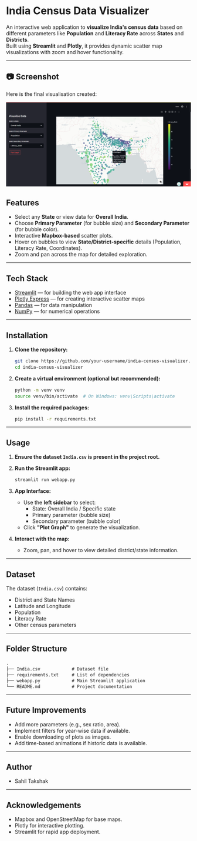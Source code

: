 
# India Census Data Visualizer

An interactive web application to **visualize India's census data** based on different parameters like **Population** and **Literacy Rate** across **States** and **Districts**.  
Built using **Streamlit** and **Plotly**, it provides dynamic scatter map visualizations with zoom and hover functionality.

---

## 📷 Screenshot

Here is the final visualisation created:

![Screenshot](https://github.com/Ritik250/Data-Visualization-miniProject/blob/main/website%20snippet.png)
## Features

- Select any **State** or view data for **Overall India**.
- Choose **Primary Parameter** (for bubble size) and **Secondary Parameter** (for bubble color).
- Interactive **Mapbox-based** scatter plots.
- Hover on bubbles to view **State/District-specific** details (Population, Literacy Rate, Coordinates).
- Zoom and pan across the map for detailed exploration.

---

## Tech Stack

- [Streamlit](https://streamlit.io/) — for building the web app interface
- [Plotly Express](https://plotly.com/python/plotly-express/) — for creating interactive scatter maps
- [Pandas](https://pandas.pydata.org/) — for data manipulation
- [NumPy](https://numpy.org/) — for numerical operations

---

## Installation

1. **Clone the repository:**
   ```bash
   git clone https://github.com/your-username/india-census-visualizer.git
   cd india-census-visualizer
   ```

2. **Create a virtual environment (optional but recommended):**
   ```bash
   python -m venv venv
   source venv/bin/activate  # On Windows: venv\Scripts\activate
   ```

3. **Install the required packages:**
   ```bash
   pip install -r requirements.txt
   ```

---

## Usage

1. **Ensure the dataset `India.csv` is present in the project root.**

2. **Run the Streamlit app:**
   ```bash
   streamlit run webapp.py
   ```

3. **App Interface:**
   - Use the **left sidebar** to select:
     - State: Overall India / Specific state
     - Primary parameter (bubble size)
     - Secondary parameter (bubble color)
   - Click **"Plot Graph"** to generate the visualization.

4. **Interact with the map:**
   - Zoom, pan, and hover to view detailed district/state information.

---

## Dataset

The dataset (`India.csv`) contains:
- District and State Names
- Latitude and Longitude
- Population
- Literacy Rate
- Other census parameters

---

## Folder Structure

```
.
├── India.csv            # Dataset file
├── requirements.txt     # List of dependencies
├── webapp.py            # Main Streamlit application
└── README.md            # Project documentation
```

---

## Future Improvements

- Add more parameters (e.g., sex ratio, area).
- Implement filters for year-wise data if available.
- Enable downloading of plots as images.
- Add time-based animations if historic data is available.

---


## Author

- Sahil Takshak

---

## Acknowledgements

- Mapbox and OpenStreetMap for base maps.
- Plotly for interactive plotting.
- Streamlit for rapid app deployment.

